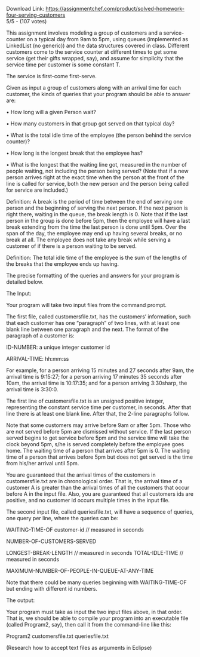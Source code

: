 Download Link: https://assignmentchef.com/product/solved-homework-four-serving-customers
<br>
5/5 - (107 votes)

This assignment involves modeling a group of customers and a service-counter on a typical day from 9am to 5pm, using queues (implemented as LinkedList (no generic)) and the data structures covered in class. Different customers come to the service counter at different times to get some service (get their gifts wrapped, say), and assume for simplicity that the service time per customer is some constant T.

The service is first-come first-serve.

Given as input a group of customers along with an arrival time for each customer, the kinds of queries that your program should be able to answer are:

•       How long will a given Person wait?

•       How many customers in that group got served on that typical day?

•       What is the total idle time of the employee (the person behind the service counter)?

•       How long is the longest break that the employee has?

•       What is the longest that the waiting line got, measured in the number of people waiting, not including the person being served? (Note that if a new person arrives right at the exact time when the person at the front of the line is called for service, both the new person and the person being called for service are included.)

Definition: A break is the period of time between the end of serving one person and the beginning of serving the next person. If the next person is right there, waiting in the queue, the break length is 0. Note that if the last person in the group is done before 5pm, then the employee will have a last break extending from the time the last person is done until 5pm. Over the span of the day, the employee may end up having several breaks, or no break at all. The employee does not take any break while serving a customer of if there is a person waiting to be served.

Definition: The total idle time of the employee is the sum of the lengths of the breaks that the employee ends up having.

The precise formatting of the queries and answers for your program is detailed below.

The Input:

Your program will take two input files from the command prompt.

The first file, called customersfile.txt, has the customers’ information, such that each customer has one “paragraph” of two lines, with at least one blank line between one paragraph and the next. The format of the paragraph of a customer is:

ID-NUMBER:  a unique integer customer id

ARRIVAL-TIME: hh:mm:ss

For example, for a person arriving 15 minutes and 27 seconds after 9am, the arrival time is 9:15:27; for a person arriving 17 minutes 35 seconds after 10am, the arrival time is 10:17:35; and for a person arriving 3:30sharp, the arrival time is 3:30:0.

The first line of customersfile.txt is an unsigned positive integer, representing the constant service time per customer, in seconds. After that line there is at least one blank line. After that, the 2-line paragraphs follow.

Note that some customers may arrive before 9am or after 5pm. Those who are not served before 5pm are dismissed without service. If the last person served begins to get service before 5pm and the service time will take the clock beyond 5pm, s/he is served completely before the employee goes home. The waiting time of a person that arrives after 5pm is 0. The waiting time of a person that arrives before 5pm but does not get served is the time from his/her arrival until 5pm.

You are guaranteed that the arrival times of the customers in customersfile.txt are in chronological order. That is, the arrival time of a customer A is greater than the arrival times of all the customers that occur before A in the input file. Also, you are guaranteed that all customers ids are positive, and no customer id occurs multiple times in the input file.

The second input file, called queriesfile.txt, will have a sequence of queries, one query per line, where the queries can be:

WAITING-TIME-OF customer-id                    // measured in seconds

NUMBER-OF-CUSTOMERS-SERVED

LONGEST-BREAK-LENGTH                      // measured in seconds TOTAL-IDLE-TIME                                       // measured in seconds

MAXIMUM-NUMBER-OF-PEOPLE-IN-QUEUE-AT-ANY-TIME

Note that there could be many queries beginning with WAITING-TIME-OF but ending with different id numbers.

The output:

Your program must take as input the two input files above, in that order. That is, we should be able to compile your program into an executable file (called Program2, say), then call it from the command-line like this:

Program2 customersfile.txt queriesfile.txt

(Research how to accept text files as arguments in Eclipse)